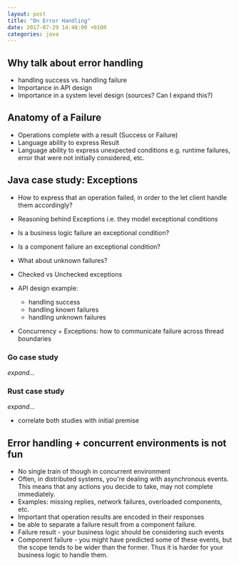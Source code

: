 ```yaml
---
layout: post
title: "On Error Handling"
date: 2017-07-29 14:48:00 +0100
categories: java
---
```


## Why talk about error handling

* handling success vs. handling failure
* Importance in API design
* Importance in a system level design (sources? Can I expand this?)

## Anatomy of a Failure

* Operations complete with a result (Success or Failure)
* Language ability to express Result
* Language ability to express unexpected conditions e.g. runtime failures, error that were not initially considered, etc.

## Java case study: Exceptions

* How to express that an operation failed, in order to the let client handle them accordingly?
* Reasoning behind Exceptions i.e. they model exceptional conditions
* Is a business logic failure an exceptional condition?
* Is a component failure an exceptional condition?
* What about unknown failures?
* Checked vs Unchecked exceptions
* API design example:
    * handling success
    * handling known failures
    * handling unknown failures

* Concurrency + Exceptions: how to communicate failure across thread boundaries

### Go case study

_expand..._

### Rust case study

_expand..._

* correlate both studies with initial premise

## Error handling + concurrent environments is not fun

* No single train of though in concurrent environment
* Often, in distributed systems, you're dealing with asynchronous events. This means that any actions you decide to take, may not complete immediately. 
* Examples: missing replies, network failures, overloaded components, etc.
* Important that operation results are encoded in their responses
* be able to separate a failure result from a component failure.
* Failure result - your business logic should be considering such events
* Component failure - you might have predicted some of these events, but the scope tends to be wider than the former. Thus it is harder for your business logic to handle them.

